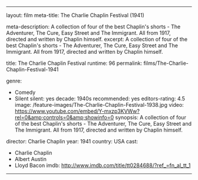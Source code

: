 ---

layout: film
meta-title: The Charlie Chaplin Festival (1941) 

meta-description:  A collection of four of the best Chaplin's shorts - The Adventurer, The Cure, Easy Street and The Immigrant. All from 1917, directed and written by Chaplin himself.
excerpt: A collection of four of the best Chaplin's shorts - The Adventurer, The Cure, Easy Street and The Immigrant. All from 1917, directed and written by Chaplin himself.

title: The Charlie Chaplin Festival
runtime: 96
permalink: films/The-Charlie-Chaplin-Festival-1941

genre:
- Comedy
- Silent
silent: yes
decade: 1940s
recommended: yes
editors-rating: 4.5
image: /feature-images/The-Charlie-Chaplin-Festival-1938.jpg
video: https://www.youtube.com/embed/Y-mxzp3KVWw?rel=0&amp;controls=0&amp;showinfo=0
synopsis: A collection of four of the best Chaplin's shorts - The Adventurer, The Cure, Easy Street and The Immigrant. All from 1917, directed and written by Chaplin himself.

director: Charlie Chaplin
year: 1941
country: USA
cast:
- Charlie Chaplin
- Albert Austin
- Lloyd Bacon
imdb: http://www.imdb.com/title/tt0284688/?ref_=fn_al_tt_1

---